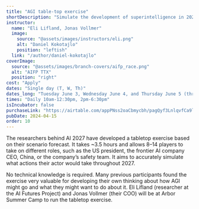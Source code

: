 ```yaml
---
title: "AGI table-top exercise"
shortDescription: "Simulate the development of superintelligence in 2027"
instructor:
  name: "Eli Lifland, Jonas Vollmer"
  image:
    source: "@assets/images/instructors/eli.png"
    alt: "Daniel Kokotajlo"
    position: "leftish"
  link: "/author/daniel-kokotajlo"
coverImage:
  source: "@assets/images/branch-covers/aifp_race.png"
  alt: "AIFP TTX"
  position: "right"
cost: "Apply"
dates: "Single day (T, W, Th)"
dates_long: "Tuesday June 3, Wednesday June 4, and Thursday June 5 (three separate instances)"
times: "Daily 10am-12:30pm, 2pm-6:30pm"
isIncubator: false
purchaseLink: "https://airtable.com/appPNss2oaCbmycbh/pagQyf3LnlqvfCa9l/form"
pubDate: 2024-04-15
order: 10
---
```


The researchers behind AI 2027 have developed a tabletop exercise based on their scenario forecast. It takes ~3.5 hours and allows 8–14 players to take on different roles, such as the US president, the frontier AI company CEO, China, or the company’s safety team. It aims to accurately simulate what actions their actor would take throughout 2027.

No technical knowledge is required. Many previous participants found the exercise very valuable for developing their own thinking about how AGI might go and what they might want to do about it. Eli Lifland (researcher at the AI Futures Project) and Jonas Vollmer (their COO) will be at Arbor Summer Camp to run the tabletop exercise.
